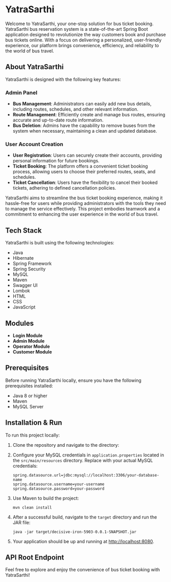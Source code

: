 

# YatraSarthi

Welcome to YatraSarthi, your one-stop solution for bus ticket booking. YatraSarthi bus reservation system is a state-of-the-art Spring Boot application designed to revolutionize the way customers book and purchase bus tickets online. With a focus on delivering a personalized, user-friendly experience, our platform brings convenience, efficiency, and reliability to the world of bus travel.
## About YatraSarthi

YatraSarthi is designed with the following key features:

### Admin Panel

- **Bus Management**: Administrators can easily add new bus details, including routes, schedules, and other relevant information.
- **Route Management**: Efficiently create and manage bus routes, ensuring accurate and up-to-date route information.
- **Bus Deletion**: Admins have the capability to remove buses from the system when necessary, maintaining a clean and updated database.

### User Account Creation

- **User Registration**: Users can securely create their accounts, providing personal information for future bookings.
- **Ticket Booking**: The platform offers a convenient ticket booking process, allowing users to choose their preferred routes, seats, and schedules.
- **Ticket Cancellation**: Users have the flexibility to cancel their booked tickets, adhering to defined cancellation policies.

YatraSarthi aims to streamline the bus ticket booking experience, making it hassle-free for users while providing administrators with the tools they need to manage the service effectively. This project embodies teamwork and a commitment to enhancing the user experience in the world of bus travel.

## Tech Stack

YatraSarthi is built using the following technologies:

- Java
- Hibernate
- Spring Framework
- Spring Security
- MySQL
- Maven
- Swagger UI
- Lombok
- HTML
- CSS
- JavaScript

## Modules

- **Login Module**
- **Admin Module**
- **Operator Module**
- **Customer Module**

## Prerequisites

Before running YatraSarthi locally, ensure you have the following prerequisites installed:
- Java 8 or higher
- Maven
- MySQL Server

## Installation & Run

To run this project locally:

1. Clone the repository and navigate to the directory:

2. Configure your MySQL credentials in `application.properties` located in the `src/main/resources` directory. Replace with your actual MySQL credentials:

   ```properties
   spring.datasource.url=jdbc:mysql://localhost:3306/your-database-name
   spring.datasource.username=your-username
   spring.datasource.password=your-password
   ```

3. Use Maven to build the project:

   ```shell
   mvn clean install
   ```

4. After a successful build, navigate to the `target` directory and run the JAR file:

   ```shell
   java -jar target/decisive-iron-5903-0.0.1-SNAPSHOT.jar
   ```

5. Your application should be up and running at [http://localhost:8080](http://localhost:8080).

## API Root Endpoint


Feel free to explore and enjoy the convenience of bus ticket booking with YatraSarthi!


